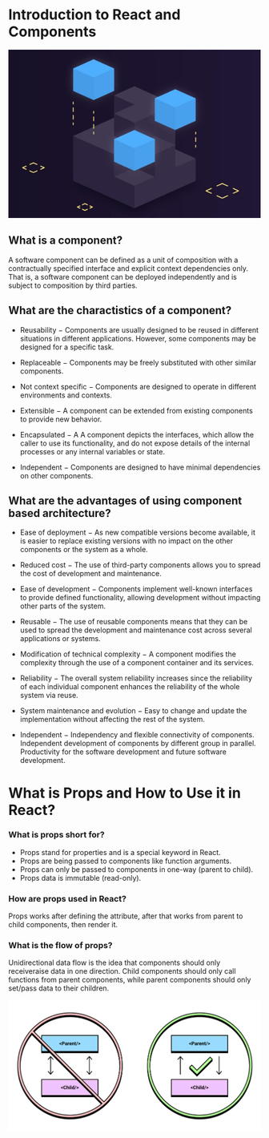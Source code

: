 # Introduction to React and Components

![Component](/img/co.webp)


## What is a component?
A software component can be defined as a unit of composition with a contractually specified interface and explicit context dependencies only. That is, a software component can be deployed independently and is subject to composition by third parties.


## What are the charactistics of a component?
- Reusability − Components are usually designed to be reused in different situations in different applications. However, some components may be designed for a specific task.

- Replaceable − Components may be freely substituted with other similar components.

- Not context specific − Components are designed to operate in different environments and contexts.

- Extensible − A component can be extended from existing components to provide new behavior.

- Encapsulated − A A component depicts the interfaces, which allow the caller to use its functionality, and do not expose details of the internal processes or any internal variables or state.

- Independent − Components are designed to have minimal dependencies on other components.


## What are the advantages of using component based architecture?
- Ease of deployment − As new compatible versions become available, it is easier to replace existing versions with no impact on the other components or the system as a whole.

- Reduced cost − The use of third-party components allows you to spread the cost of development and maintenance.

- Ease of development − Components implement well-known interfaces to provide defined functionality, allowing development without impacting other parts of the system.

- Reusable − The use of reusable components means that they can be used to spread the development and maintenance cost across several applications or systems.

- Modification of technical complexity − A component modifies the complexity through the use of a component container and its services.

- Reliability − The overall system reliability increases since the reliability of each individual component enhances the reliability of the whole system via reuse.

- System maintenance and evolution − Easy to change and update the implementation without affecting the rest of the system.

- Independent − Independency and flexible connectivity of components. Independent development of components by different group in parallel. Productivity for the software development and future software development.


# What is Props and How to Use it in React?

### What is props short for?
- Props stand for properties and is a special keyword in React.
- Props are being passed to components like function arguments.
- Props can only be passed to components in one-way (parent to child).
- Props data is immutable (read-only).

### How are props used in React?
Props works after defining the attribute, after that works from parent to child components, then render it.




### What is the flow of props?
Unidirectional data flow is the idea that components should only receiveraise data in one direction. Child components should only call functions from parent components, while parent components should only set/pass data to their children.

![dataflow](/img/dataflow.png)


